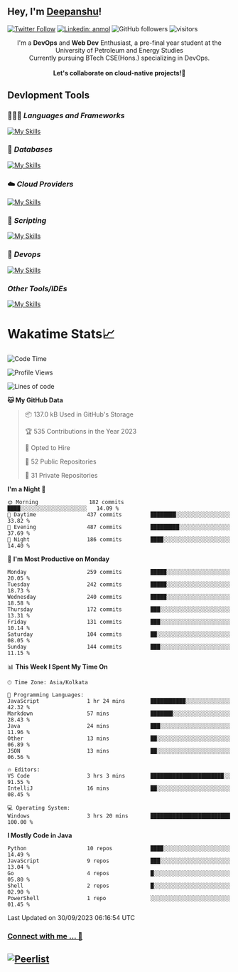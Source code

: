 ## Hey, I'm [Deepanshu](https://bio.link/deepanshgk)!

[![Twitter Follow](https://img.shields.io/twitter/follow/deepanshuurawat?label=Follow)](https://twitter.com/intent/follow?screen_name=deepanshuurawat)
[![Linkedin: anmol](https://img.shields.io/badge/-deepanshu-blue?style=flat-square&logo=Linkedin&logoColor=white&link=https://www.linkedin.com/in/deepanshu-rawat6/)](https://www.linkedin.com/in/deepanshu-rawat6/)
![GitHub followers](https://img.shields.io/github/followers/deepanshu-rawat6?label=Follow&style=social)
![visitors](https://visitor-badge.laobi.icu/badge?page_id=deepanshu-rawat6.deepanshu-rawat6)


<div align="center">
I'm a <b>DevOps</b> and <b>Web Dev</b> Enthusiast, a pre-final year student at the University of Petroleum and Energy Studies <br> Currently pursuing BTech CSE(Hons.) specializing in DevOps.
</div>

<br>

<div align="center">
 <b>Let's collaborate on cloud-native projects!🚀</b>
</div>

## **Devlopment Tools**

### 🧑🏻‍💻 *Languages and Frameworks*
[![My Skills](https://skillicons.dev/icons?i=go,java,py,flask,js,nodejs,express,html,css&theme=dark)](https://skillicons.dev)

### 🛅 *Databases*
[![My Skills](https://skillicons.dev/icons?i=mysql,mongodb,postgres&theme=dark)](https://skillicons.dev)

### ☁️ *Cloud Providers*
[![My Skills](https://skillicons.dev/icons?i=aws,gcp,netlify&theme=dark)](https://skillicons.dev)

### 📜 *Scripting*
[![My Skills](https://skillicons.dev/icons?i=bash&theme=dark)](https://skillicons.dev)

### 👀 *Devops*
[![My Skills](https://skillicons.dev/icons?i=docker,kubernetes,githubactions,jenkins,grafana,prometheus&theme=dark)](https://skillicons.dev)

### *Other Tools/IDEs*
[![My Skills](https://skillicons.dev/icons?i=git,github,vscode,idea,maven&theme=dark)](https://skillicons.dev)

# Wakatime Stats📈

<!--START_SECTION:waka-->
![Code Time](http://img.shields.io/badge/Code%20Time-40%20hrs%2047%20mins-blue)

![Profile Views](http://img.shields.io/badge/Profile%20Views-11-blue)

![Lines of code](https://img.shields.io/badge/From%20Hello%20World%20I%27ve%20Written-1.2%20million%20lines%20of%20code-blue)

**🐱 My GitHub Data** 

> 📦 137.0 kB Used in GitHub's Storage 
 > 
> 🏆 535 Contributions in the Year 2023
 > 
> 💼 Opted to Hire
 > 
> 📜 52 Public Repositories 
 > 
> 🔑 31 Private Repositories 
 > 
**I'm a Night 🦉** 

```text
🌞 Morning                182 commits         ████░░░░░░░░░░░░░░░░░░░░░   14.09 % 
🌆 Daytime                437 commits         ████████░░░░░░░░░░░░░░░░░   33.82 % 
🌃 Evening                487 commits         █████████░░░░░░░░░░░░░░░░   37.69 % 
🌙 Night                  186 commits         ████░░░░░░░░░░░░░░░░░░░░░   14.40 % 
```
📅 **I'm Most Productive on Monday** 

```text
Monday                   259 commits         █████░░░░░░░░░░░░░░░░░░░░   20.05 % 
Tuesday                  242 commits         █████░░░░░░░░░░░░░░░░░░░░   18.73 % 
Wednesday                240 commits         █████░░░░░░░░░░░░░░░░░░░░   18.58 % 
Thursday                 172 commits         ███░░░░░░░░░░░░░░░░░░░░░░   13.31 % 
Friday                   131 commits         ███░░░░░░░░░░░░░░░░░░░░░░   10.14 % 
Saturday                 104 commits         ██░░░░░░░░░░░░░░░░░░░░░░░   08.05 % 
Sunday                   144 commits         ███░░░░░░░░░░░░░░░░░░░░░░   11.15 % 
```


📊 **This Week I Spent My Time On** 

```text
🕑︎ Time Zone: Asia/Kolkata

💬 Programming Languages: 
JavaScript               1 hr 24 mins        ███████████░░░░░░░░░░░░░░   42.32 % 
Markdown                 57 mins             ███████░░░░░░░░░░░░░░░░░░   28.43 % 
Java                     24 mins             ███░░░░░░░░░░░░░░░░░░░░░░   11.96 % 
Other                    13 mins             ██░░░░░░░░░░░░░░░░░░░░░░░   06.89 % 
JSON                     13 mins             ██░░░░░░░░░░░░░░░░░░░░░░░   06.56 % 

🔥 Editors: 
VS Code                  3 hrs 3 mins        ███████████████████████░░   91.55 % 
IntelliJ                 16 mins             ██░░░░░░░░░░░░░░░░░░░░░░░   08.45 % 

💻 Operating System: 
Windows                  3 hrs 20 mins       █████████████████████████   100.00 % 
```

**I Mostly Code in Java** 

```text
Python                   10 repos            ████░░░░░░░░░░░░░░░░░░░░░   14.49 % 
JavaScript               9 repos             ███░░░░░░░░░░░░░░░░░░░░░░   13.04 % 
Go                       4 repos             █░░░░░░░░░░░░░░░░░░░░░░░░   05.80 % 
Shell                    2 repos             █░░░░░░░░░░░░░░░░░░░░░░░░   02.90 % 
PowerShell               1 repo              ░░░░░░░░░░░░░░░░░░░░░░░░░   01.45 % 
```




 Last Updated on 30/09/2023 06:16:54 UTC
<!--END_SECTION:waka-->



### [Connect with me ... 💬](https://bio.link/deepanshgk) 
[![Peerlist](https://github-readme-badge.peerlist.io/api/deepanshurawat6?style=social)](https://peerlist.io/deepanshurawat6) 
---

<!--- 
![Snake animation](https://github.com/deepanshu-rawat6/deepanshu-rawat6/blob/output/github-contribution-grid-snake.svg)
---
--->

<!--- 
[![@deepanshurawat6's Holopin board](https://holopin.io/api/user/board?user=deepanshurawat6)](https://holopin.io/@deepanshurawat6)
---
--->
